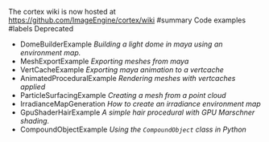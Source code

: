 The cortex wiki is now hosted at https://github.com/ImageEngine/cortex/wiki
#summary Code examples
#labels Deprecated

  * DomeBuilderExample _Building a light dome in maya using an environment map._
  * MeshExportExample _Exporting meshes from maya_
  * VertCacheExample _Exporting maya animation to a vertcache_
  * AnimatedProceduralExample _Rendering meshes with vertcaches applied_
  * ParticleSurfacingExample _Creating a mesh from a point cloud_
  * IrradianceMapGeneration _How to create an irradiance environment map_
  * GpuShaderHairExample _A simple hair procedural with GPU Marschner shading._
  * CompoundObjectExample _Using the `CompoundObject` class in Python_